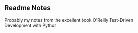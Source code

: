 ## Readme Notes ##
Probably my notes from the excellent book O'Reilly Test-Driven Development with Python
